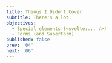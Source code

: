 ```yaml
---
title: Things I Didn't Cover
subtitle: There's a lot.
objectives:
  - Special elements (<svelte:... />)
  - Forms (and SuperForm)
published: false
prev: '04'
next: '06'
---
```


<script context="module">
    
</script>
